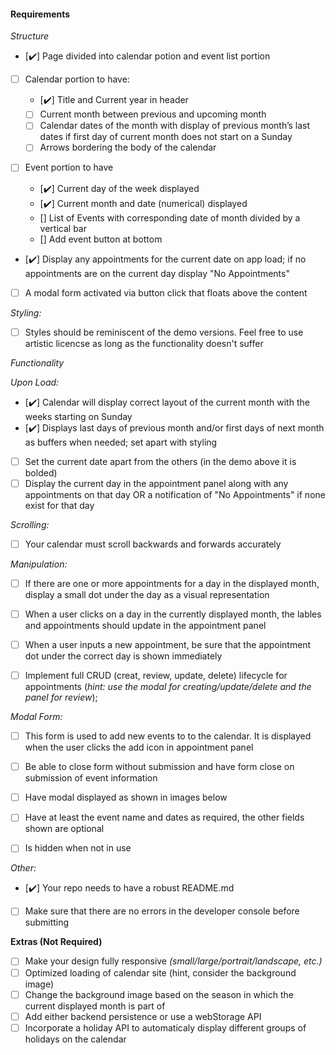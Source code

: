 #### Requirements

*Structure*

- [✔️] Page divided into calendar potion and event list portion

- [ ] Calendar portion to have:  

  - [✔️] Title and Current year in header  
  - [ ] Current month between previous and upcoming month 
  - [ ] Calendar dates of the month with display of previous month’s last dates if first day of current month does not start on a Sunday 
  - [ ] Arrows bordering the body of the calendar 

- [ ] Event portion to have

  - [✔️]  Current day of the week displayed  
  - [✔️]  Current month and date (numerical) displayed  
  - []  List of Events with corresponding date of month divided by a vertical bar  
  - []  Add event button at bottom 

- [✔️] Display any appointments for the current date on app load; if no appointments are on the current day display "No Appointments"

- [ ] A modal form activated via button click that floats above the content

*Styling:*

- [ ] Styles should be reminiscent of the demo versions. Feel free to use artistic licencse as long as the functionality doesn't suffer 

*Functionality*

*Upon Load:*

- [✔️] Calendar will display correct layout of the current month with the weeks starting on Sunday
- [✔️] Displays last days of previous month and/or first days of next month as buffers when needed; set apart with styling
- [ ] Set the current date apart from the others (in the demo above it is bolded)
- [ ] Display the current day in the appointment panel along with any appointments on that day OR a notification of "No Appointments" if none exist for that day

*Scrolling:*

- [ ] Your calendar must scroll backwards and forwards accurately

*Manipulation:*

- [ ] If there are one or more appointments for a day in the displayed month, display a small dot under the day as a visual representation
- [ ] When a user clicks on a day in the currently displayed month, the lables and appointments should update in the appointment panel
- [ ] When a user inputs a new appointment, be sure that the appointment dot under the correct day is shown immediately
- [ ] Implement full CRUD (creat, review, update, delete) lifecycle for appointments (*hint: use the modal for creating/update/delete and the panel for review*);


*Modal Form:*
- [ ] This form is used to add new events to to the calendar. It is displayed when the user clicks the add icon in appointment panel
- [ ] Be able to close form without submission and have form close on submission of event information
- [ ] Have modal displayed as shown in images below
- [ ] Have at least the event name and dates as required, the other fields shown are optional
- [ ] Is hidden when not in use


*Other:*

- [✔️] Your repo needs to have a robust README.md
- [ ] Make sure that there are no errors in the developer console before submitting

**Extras (Not Required)**

- [ ] Make your design fully responsive *(small/large/portrait/landscape, etc.)*
- [ ] Optimized loading of calendar site (hint, consider the background image)
- [ ] Change the background image based on the season in which the current displayed month is part of
- [ ] Add either backend persistence or use a webStorage API
- [ ] Incorporate a holiday API to automaticaly display different groups of holidays on the calendar
